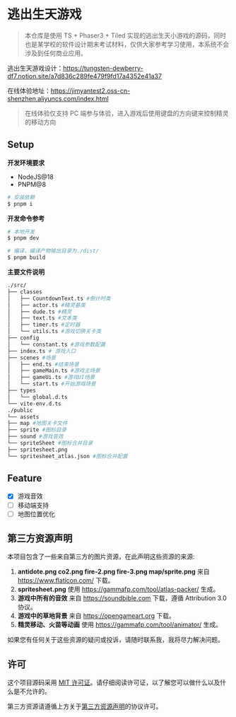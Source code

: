 # 逃出生天游戏

> 本仓库是使用 TS + Phaser3 + Tiled 实现的逃出生天小游戏的源码，同时也是某学校的软件设计期末考试材料，仅供大家参考学习使用，本系统不会涉及到任何商业应用。

逃出生天游戏设计：https://tungsten-dewberry-df7.notion.site/a7d836c289fe479f9fd17a4352e41a37

在线体验地址：https://jimyantest2.oss-cn-shenzhen.aliyuncs.com/index.html

> 在线体验仅支持 PC 端参与体验，进入游戏后使用键盘的方向键来控制精灵的移动方向

## Setup

**开发环境要求**

- NodeJS@18
- PNPM@8

```bash
# 安装依赖
$ pnpm i
```

**开发命令参考**

```bash
# 本地开发
$ pnpm dev

# 编译，编译产物输出目录为./dist/
$ pnpm build
```

**主要文件说明**

```bash
./src/
├── classes
│   ├── CountdownText.ts #倒计时类
│   ├── actor.ts #精灵基类
│   ├── dude.ts #精灵
│   ├── text.ts #文本类
│   ├── timer.ts #定时器
│   └── utils.ts #游戏切换关卡类
├── config
│   └── constant.ts #游戏参数配置
├── index.ts # 游戏入口
├── scenes #场景
│   ├── end.ts #结束场景
│   ├── gameMain.ts #游戏主场景
│   ├── gameUi.ts #游戏UI场景
│   └── start.ts #开始游戏场景
├── types
│   └── global.d.ts
└── vite-env.d.ts
./public
└── assets
├── map #地图关卡文件
├── sprite #图标目录
├── sound #游戏音效
└── spriteSheet #图标合并目录
├── spritesheet.png
└── spritesheet_atlas.json #图标合并配置
```

## Feature

- [x] 游戏音效
- [ ] 移动端支持
- [ ] 地图位置优化

## 第三方资源声明

本项目包含了一些来自第三方的图片资源，在此声明这些资源的来源:

1. **antidote.png co2.png fire-2.png fire-3.png map/sprite.png** 来自 https://www.flaticon.com/ 下载。
2. **spritesheet.png** 使用 https://gammafp.com/tool/atlas-packer/ 生成。
3. **游戏中所有的音效** 来自 https://soundbible.com 下载，遵循 Attribution 3.0 协议。
4. **游戏中的草地背景** 来自 https://opengameart.org 下载。
5. **精灵移动、火苗等动画** 使用 https://gammafp.com/tool/animator/ 生成。

如果您有任何关于这些资源的疑问或投诉，请随时联系我，我将尽力解决问题。

## 许可

这个项目源码采用 [MIT 许可证](LICENSE)。请仔细阅读许可证，以了解您可以做什么以及什么是不允许的。

第三方资源请遵循上方关于[第三方资源声明](README.md#第三方资源声明)的协议许可。
